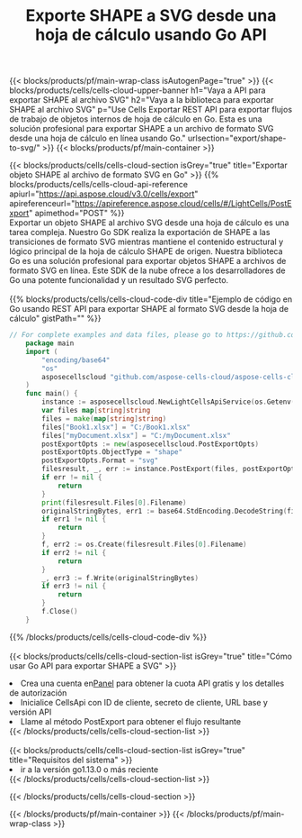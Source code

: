 ﻿---
title:  Exporte SHAPE a SVG desde una hoja de cálculo usando Go API
description: Aspose.Cells Cloud REST API admite la exportación de archivos Excel y objetos internos a tipos de archivos de formato. SDK admite tipos de lenguajes de desarrollo. Incluyen Android, C#, Go, Java, NodeJS, Perl, PHP, Python, Ruby y Swift.
url: /sv/go/export/shape-to-svg/
---
{{< blocks/products/pf/main-wrap-class isAutogenPage="true" >}}
{{< blocks/products/cells/cells-cloud-upper-banner h1="Vaya a API para exportar SHAPE al archivo SVG" h2="Vaya a la biblioteca para exportar SHAPE al archivo SVG" p="Use Cells Exportar REST API para exportar flujos de trabajo de objetos internos de hoja de cálculo en Go. Esta es una solución profesional para exportar SHAPE a un archivo de formato SVG desde una hoja de cálculo en línea usando Go." urlsection="export/shape-to-svg/" >}}
{{< blocks/products/pf/main-container >}}

{{< blocks/products/cells/cells-cloud-section isGrey="true" title="Exportar objeto SHAPE al archivo de formato SVG en Go" >}}
{{% blocks/products/cells/cells-cloud-api-reference apiurl="https://api.aspose.cloud/v3.0/cells/export" apireferenceurl="https://apireference.aspose.cloud/cells/#/LightCells/PostExport" apimethod="POST" %}}
<br/>
Exportar un objeto SHAPE al archivo SVG desde una hoja de cálculo es una tarea compleja. Nuestro Go SDK realiza la exportación de SHAPE a las transiciones de formato SVG mientras mantiene el contenido estructural y lógico principal de la hoja de cálculo SHAPE de origen. Nuestra biblioteca Go es una solución profesional para exportar objetos SHAPE a archivos de formato SVG en línea. Este SDK de la nube ofrece a los desarrolladores de Go una potente funcionalidad y un resultado SVG perfecto.
<br/>
<br/>
{{% blocks/products/cells/cells-cloud-code-div title="Ejemplo de código en Go usando REST API para exportar SHAPE al formato SVG desde la hoja de cálculo" gistPath="" %}}
  
```go
// For complete examples and data files, please go to https://github.com/aspose-cells-cloud/aspose-cells-cloud-go/
    package main
    import (
	    "encoding/base64"
	    "os"
	    asposecellscloud "github.com/aspose-cells-cloud/aspose-cells-cloud-go/v22"
    )
    func main() {
	    instance := asposecellscloud.NewLightCellsApiService(os.Getenv("ProductClientId"), os.Getenv("ProductClientSecret"))
	    var files map[string]string
	    files = make(map[string]string)
	    files["Book1.xlsx"] = "C:/Book1.xlsx"
	    files["myDocument.xlsx"] = "C:/myDocument.xlsx"
	    postExportOpts := new(asposecellscloud.PostExportOpts)
	    postExportOpts.ObjectType = "shape"
	    postExportOpts.Format = "svg"
	    filesresult, _, err := instance.PostExport(files, postExportOpts)
	    if err != nil {
		    return
	    }
	    print(filesresult.Files[0].Filename)
	    originalStringBytes, err1 := base64.StdEncoding.DecodeString(filesresult.Files[0].FileContent)
	    if err1 != nil {
		    return
	    }
	    f, err2 := os.Create(filesresult.Files[0].Filename)
	    if err2 != nil {
		    return
	    }
	    _, err3 := f.Write(originalStringBytes)
	    if err3 != nil {
		    return
	    }
	    f.Close()
    }
```
   
{{% /blocks/products/cells/cells-cloud-code-div %}}
<br/>
<br/>
{{< blocks/products/cells/cells-cloud-section-list isGrey="true" title="Cómo usar Go API para exportar SHAPE a SVG" >}}
<li> Crea una cuenta en<a href="https://dashboard.aspose.cloud/">Panel</a> para obtener la cuota API gratis y los detalles de autorización</li>
<li>Inicialice CellsApi con ID de cliente, secreto de cliente, URL base y versión API</li>
<li>Llame al método PostExport para obtener el flujo resultante</li>
{{< /blocks/products/cells/cells-cloud-section-list >}}
<br/>
<br/>
{{< blocks/products/cells/cells-cloud-section-list isGrey="true" title="Requisitos del sistema" >}}
<li>ir a la versión go1.13.0 o más reciente</li>
{{< /blocks/products/cells/cells-cloud-section-list >}}

{{< /blocks/products/cells/cells-cloud-section >}}

{{< /blocks/products/pf/main-container >}}
{{< /blocks/products/pf/main-wrap-class >}}
